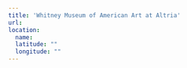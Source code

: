 ```yaml
---
title: 'Whitney Museum of American Art at Altria'
url:
location:
  name:
  latitude: ""
  longitude: ""
---
```

